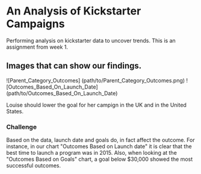 # An Analysis of Kickstarter Campaigns
Performing analysis on kickstarter data to uncover trends. This is an assignment from week 1.
## Images that can show our findings.
![Parent_Category_Outcomes] (path/to/Parent_Category_Outcomes.png)
![Outcomes_Based_On_Launch_Date] (path/to/Outcomes_Based_On_Launch_Date)

Louise should lower the goal for her campign in the UK and in the United States.

### Challenge
Based on the data, launch date and goals do, in fact affect the outcome. For instance, in our chart "Outcomes Based on Launch date" it is clear that the best time to launch a program was in 2015. Also, when looking at the "Outcomes Based on Goals" chart, a goal below $30,000 showed the most successful outcomes.


